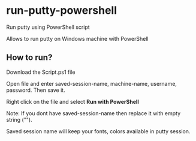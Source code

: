 # run-putty-powershell
Run putty using PowerShell script

Allows to run putty on Windows machine with PowerShell

## How to run?

Download the Script.ps1 file

Open file and enter saved-session-name, machine-name, username, password. Then save it.

Right click on the file and select **Run with PowerShell**


Note: If you dont have saved-session-name then replace it with empty string ("").

Saved session name will keep your fonts, colors available in putty session.
